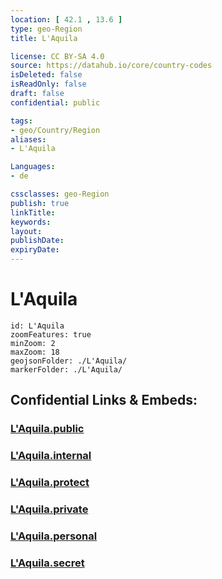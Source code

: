 ```yaml
---
location: [ 42.1 , 13.6 ] 
type: geo-Region
title: L'Aquila

license: CC BY-SA 4.0
source: https://datahub.io/core/country-codes
isDeleted: false
isReadOnly: false
draft: false
confidential: public

tags:
- geo/Country/Region
aliases:
- L'Aquila

Languages:
- de

cssclasses: geo-Region
publish: true
linkTitle: 
keywords: 
layout: 
publishDate: 
expiryDate: 
---
```


# L'Aquila

```leaflet
id: L'Aquila
zoomFeatures: true 
minZoom: 2 
maxZoom: 18
geojsonFolder: ./L'Aquila/
markerFolder: ./L'Aquila/
```


## Confidential Links & Embeds: 

### [L'Aquila.public](/_public/\Earth\Continent\Europe\Europe~South\Italy\regions~Italy\AbruzzoL'Aquila.public.md) 

### [L'Aquila.internal](/_internal/\Earth\Continent\Europe\Europe~South\Italy\regions~Italy\AbruzzoL'Aquila.internal.md) 

### [L'Aquila.protect](/_protect/\Earth\Continent\Europe\Europe~South\Italy\regions~Italy\AbruzzoL'Aquila.protect.md) 

### [L'Aquila.private](/_private/\Earth\Continent\Europe\Europe~South\Italy\regions~Italy\AbruzzoL'Aquila.private.md) 

### [L'Aquila.personal](/_personal/\Earth\Continent\Europe\Europe~South\Italy\regions~Italy\AbruzzoL'Aquila.personal.md) 

### [L'Aquila.secret](/_secret/\Earth\Continent\Europe\Europe~South\Italy\regions~Italy\AbruzzoL'Aquila.secret.md)

